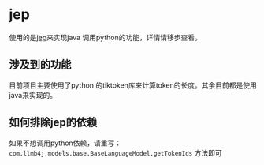 # jep
使用的是[jep](https://github.com/ninia/jep)来实现java 调用python的功能，详情请移步查看。


## 涉及到的功能
目前项目主要使用了python 的tiktoken库来计算token的长度。其余目前都是使用java来实现的。

## 如何排除jep的依赖
如果不想调用python依赖，请重写：`com.llmb4j.models.base.BaseLanguageModel.getTokenIds` 方法即可

